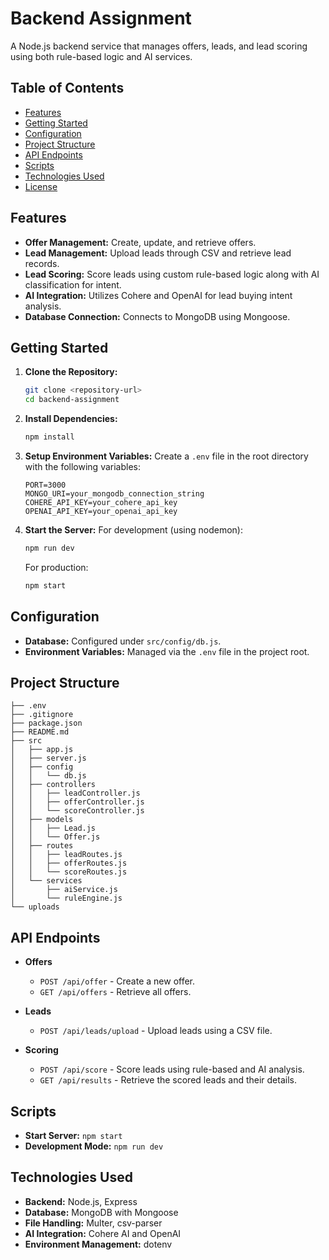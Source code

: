 # Backend Assignment

A Node.js backend service that manages offers, leads, and lead scoring using both rule-based logic and AI services.

## Table of Contents

- [Features](#features)
- [Getting Started](#getting-started)
- [Configuration](#configuration)
- [Project Structure](#project-structure)
- [API Endpoints](#api-endpoints)
- [Scripts](#scripts)
- [Technologies Used](#technologies-used)
- [License](#license)

## Features

- **Offer Management:** Create, update, and retrieve offers.
- **Lead Management:** Upload leads through CSV and retrieve lead records.
- **Lead Scoring:** Score leads using custom rule-based logic along with AI classification for intent.
- **AI Integration:** Utilizes Cohere and OpenAI for lead buying intent analysis.
- **Database Connection:** Connects to MongoDB using Mongoose.

## Getting Started

1. **Clone the Repository:**

   ```sh
   git clone <repository-url>
   cd backend-assignment
   ```

2. **Install Dependencies:**

   ```sh
   npm install
   ```

3. **Setup Environment Variables:**
   Create a `.env` file in the root directory with the following variables:

   ```dotenv
   PORT=3000
   MONGO_URI=your_mongodb_connection_string
   COHERE_API_KEY=your_cohere_api_key
   OPENAI_API_KEY=your_openai_api_key
   ```

4. **Start the Server:**
   For development (using nodemon):
   ```sh
   npm run dev
   ```
   For production:
   ```sh
   npm start
   ```

## Configuration

- **Database:** Configured under `src/config/db.js`.
- **Environment Variables:** Managed via the `.env` file in the project root.

## Project Structure

```
├── .env
├── .gitignore
├── package.json
├── README.md
├── src
│   ├── app.js
│   ├── server.js
│   ├── config
│   │   └── db.js
│   ├── controllers
│   │   ├── leadController.js
│   │   ├── offerController.js
│   │   └── scoreController.js
│   ├── models
│   │   ├── Lead.js
│   │   └── Offer.js
│   ├── routes
│   │   ├── leadRoutes.js
│   │   ├── offerRoutes.js
│   │   └── scoreRoutes.js
│   └── services
│       ├── aiService.js
│       └── ruleEngine.js
└── uploads
```

## API Endpoints

- **Offers**

  - `POST /api/offer` - Create a new offer.
  - `GET /api/offers` - Retrieve all offers.

- **Leads**

  - `POST /api/leads/upload` - Upload leads using a CSV file.

- **Scoring**
  - `POST /api/score` - Score leads using rule-based and AI analysis.
  - `GET /api/results` - Retrieve the scored leads and their details.

## Scripts

- **Start Server:** `npm start`
- **Development Mode:** `npm run dev`

## Technologies Used

- **Backend:** Node.js, Express
- **Database:** MongoDB with Mongoose
- **File Handling:** Multer, csv-parser
- **AI Integration:** Cohere AI and OpenAI
- **Environment Management:** dotenv
